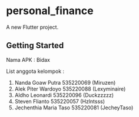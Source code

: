 # personal_finance

A new Flutter project.

## Getting Started
Nama APK : Bidax 

List anggota kelompok : 
1. Nanda Goaw Putra 535220069 (Miruzen)
2. Alek Piter Wardoyo 535220088 (Lexyminaire)
3. Aldho Leonardi 535220096 (Duckzzzzz)
4.  Steven Flianto 535220057 (Hzlntsss)
5.  Jechenthia Maria Taso 535220081 (JecheyTaso)
